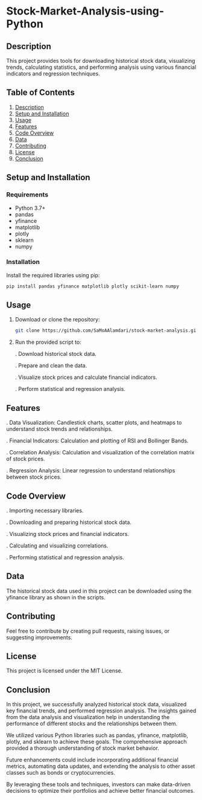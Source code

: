 # Stock-Market-Analysis-using-Python

## Description
This project provides tools for downloading historical stock data, visualizing trends, calculating statistics, and performing analysis using various financial indicators and regression techniques.

## Table of Contents

1. [Description](#description)
2. [Setup and Installation](#setup-and-installation)
3. [Usage](#usage)
4. [Features](#features)
5. [Code Overview](#code-overview)
6. [Data](#data)
7. [Contributing](#contributing)
8. [License](#license)
9. [Conclusion](#conclusion)

## Setup and Installation

### Requirements

- Python 3.7+
- pandas
- yfinance
- matplotlib
- plotly
- sklearn
- numpy

### Installation

Install the required libraries using pip:

```bash
pip install pandas yfinance matplotlib plotly scikit-learn numpy
```
## Usage
  1. Download or clone the repository:

     ```bash
     git clone https://github.com/SaMoAAlamdari/stock-market-analysis.git
     ```
  2. Run the provided script to:

      . Download historical stock data.

      . Prepare and clean the data.

      . Visualize stock prices and calculate financial indicators.

      . Perform statistical and regression analysis.

## Features
  . Data Visualization: Candlestick charts, scatter plots, and heatmaps to understand stock trends and relationships.

  . Financial Indicators: Calculation and plotting of RSI and Bollinger Bands.

  . Correlation Analysis: Calculation and visualization of the correlation matrix of stock prices.

  . Regression Analysis: Linear regression to understand relationships between stock prices.

## Code Overview
  . Importing necessary libraries.

  . Downloading and preparing historical stock data.

  . Visualizing stock prices and financial indicators.

  . Calculating and visualizing correlations.

  . Performing statistical and regression analysis.

## Data
  The historical stock data used in this project can be downloaded using the yfinance library as shown in the scripts.

## Contributing
  Feel free to contribute by creating pull requests, raising issues, or suggesting improvements.

## License
  This project is licensed under the MIT License.

## Conclusion
  In this project, we successfully analyzed historical stock data, visualized key financial trends, and performed regression analysis. The insights gained from the data analysis and visualization help in understanding the performance of different stocks and the relationships between them.
  
  We utilized various Python libraries such as pandas, yfinance, matplotlib, plotly, and sklearn to achieve these goals. The comprehensive approach provided a thorough understanding of stock market behavior.

  Future enhancements could include incorporating additional financial metrics, automating data updates, and extending the analysis to other asset classes such as bonds or cryptocurrencies.

  By leveraging these tools and techniques, investors can make data-driven decisions to optimize their portfolios and achieve better financial outcomes.
